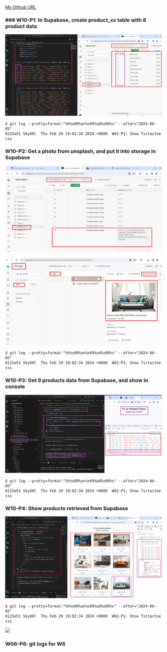[My Github URL](https://github.com/Sky00l/1112-js-demo_90.git)
 
### ### W10-P1: In Supabase, create product_xx table with 8 product data
 
![](w10-p1.png)

```
$ git log --pretty=format:"%h%x09%an%x09%ad%x09%s" --after="2024-06-05"
0115e51 Sky00l  Thu Feb 29 19:02:34 2024 +0800  W02-P1: Show Tictactoe css

```

### W10-P2: Get a photo from unsplash, and put it into storage in Supabase
 
![](w10-p2-1.png)
 
![](w10-p2-2.png)
 


```
$ git log --pretty=format:"%h%x09%an%x09%ad%x09%s" --after="2024-06-05"
0115e51 Sky00l  Thu Feb 29 19:02:34 2024 +0800  W02-P1: Show Tictactoe css

```
 
### W10-P3: Get 9 products data from Supabase, and show in console
 
![](w10-p3.png)


```
$ git log --pretty=format:"%h%x09%an%x09%ad%x09%s" --after="2024-06-05"
0115e51 Sky00l  Thu Feb 29 19:02:34 2024 +0800  W02-P1: Show Tictactoe css

```

### W10-P4: Show products retrieved from Supabase
 
![](w10-p4.png)

```
$ git log --pretty=format:"%h%x09%an%x09%ad%x09%s" --after="2024-06-05"
0115e51 Sky00l  Thu Feb 29 19:02:34 2024 +0800  W02-P1: Show Tictactoe css

```

![](w06-p5.png)

### W06-P6: git logs for W6